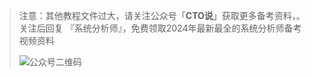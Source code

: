 > 注意：其他教程文件过大，请关注公众号「**CTO说**」获取更多备考资料，。关注后回复  『系统分析师』，免费领取2024年最新最全的系统分析师备考视频资料
>
> ![公众号二维码](https://cdn-static.uoko.com/qrcode.jpg)
>

